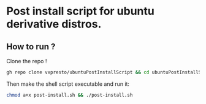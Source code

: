 # Post install script for ubuntu derivative distros.

## How to run ?

Clone the repo !

```bash
gh repo clone vxpresto/ubuntuPostInstallScript && cd ubuntuPostInstallSript/
```

Then make the shell script executable and run it:

```bash
chmod a+x post-install.sh && ./post-install.sh
```
